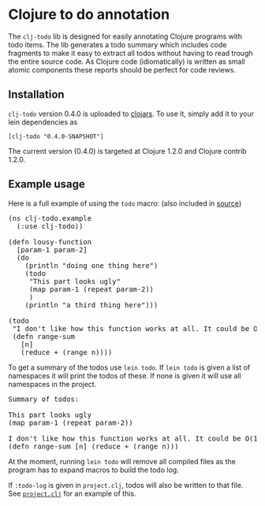 # Clojure to do annotation 

The `clj-todo` lib is designed for easily annotating Clojure programs with todo items.
The lib generates a todo summary which includes code fragments to make it easy to extract all todos without having to read trough the entire source code.
As Clojure code (idiomatically) is written as small atomic components these reports should be perfect for code reviews.

## Installation

`clj-todo` version 0.4.0 is uploaded to [clojars](http://clojars.org). 
To use it, simply add it to your lein dependencies as

    [clj-todo "0.4.0-SNAPSHOT"]

The current version (0.4.0) is targeted at Clojure 1.2.0 and Clojure contrib 1.2.0.

## Example usage

Here is a full example of using the `todo` macro: (also included in [source](http://github.com/tgk/clj-todo/blob/master/src/clj_todo/example.clj))

<pre>
(ns clj-todo.example
  (:use clj-todo))

(defn lousy-function
  [param-1 param-2]
  (do
    (println "doing one thing here")
    (todo
     "This part looks ugly"
     (map param-1 (repeat param-2))
     )
    (println "a third thing here")))

(todo
 "I don't like how this function works at all. It could be O(1)."
 (defn range-sum 
   [n]
   (reduce + (range n))))
</pre>

To get a summary of the todos use `lein todo`.
If `lein todo` is given a list of namespaces it will print the todos of these. 
If none is given it will use all namespaces in the project.

<pre>
Summary of todos:

This part looks ugly
(map param-1 (repeat param-2))

I don't like how this function works at all. It could be O(1).
(defn range-sum [n] (reduce + (range n)))
</pre>

At the moment, running `lein todo` will remove all compiled files as the program has to expand macros to build the todo log.

If `:todo-log` is given in `project.clj`, todos will also be written to that file.
See [`project.clj`](http://github.com/tgk/clj-todo/blob/master/project.clj) for an example of this.